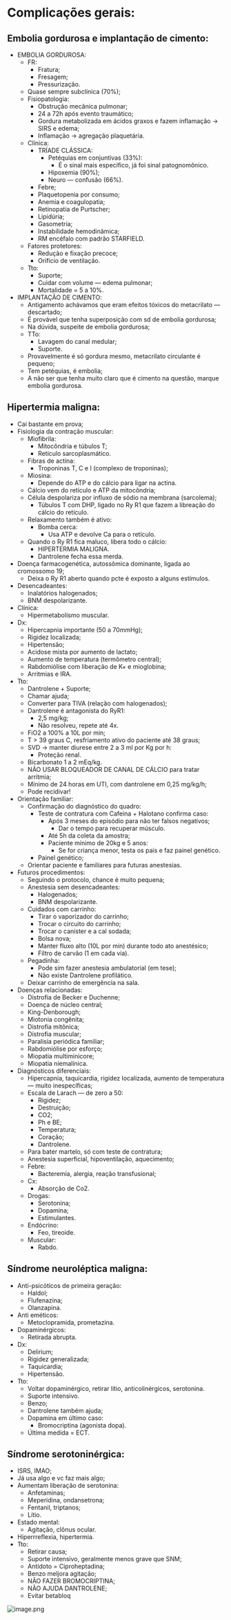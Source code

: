 # Complicações gerais:

## Embolia gordurosa e implantação de cimento:

- EMBOLIA GORDUROSA:
    - FR:
        - Fratura;
        - Fresagem;
        - Pressurização.
    - Quase sempre subclínica (70%);
    - Fisiopatologia:
        - Obstrução mecânica pulmonar;
        - 24 a 72h após evento traumático;
        - Gordura metabolizada em ácidos graxos e fazem inflamação → SIRS e edema;
        - Inflamação → agregação plaquetária.
    - Clínica:
        - TRÍADE CLÁSSICA:
            - Petéquias em conjuntivas (33%):
                - É o sinal mais específico, já foi sinal patognomônico.
            - Hipoxemia (90%);
            - Neuro — confusão (66%).
        - Febre;
        - Plaquetopenia por consumo;
        - Anemia e coagulopatia;
        - Retinopatia de Purtscher;
        - Lipidúria;
        - Gasometria;
        - Instabilidade hemodinâmica;
        - RM encéfalo com padrão STARFIELD.
    - Fatores protetores:
        - Redução e fixação precoce;
        - Orifício de ventilação.
    - Tto:
        - Suporte;
        - Cuidar com volume — edema pulmonar;
        - Mortalidade = 5 a 10%.
- IMPLANTAÇÃO DE CIMENTO:
    - Antigamento achávamos que eram efeitos tóxicos do metacrilato — descartado;
    - É provável que tenha superposição com sd de embolia gordurosa;
    - Na dúvida, suspeite de embolia gordurosa;
    - TTo:
        - Lavagem do canal medular;
        - Suporte.
    - Provavelmente é só gordura mesmo, metacrilato circulante é pequeno;
    - Tem petéquias, é embolia;
    - A não ser que tenha muito claro que é cimento na questão, marque embolia gordurosa.

## Hipertermia maligna:

- Cai bastante em prova;
- Fisiologia da contração muscular:
    - Miofibrila:
        - Mitocôndria e túbulos T;
        - Retículo sarcoplasmático.
    - Fibras de actina:
        - Troponinas T, C e I (complexo de troponinas);
    - Miosina:
        - Depende do ATP e do cálcio para ligar na actina.
    - Cálcio vem do retículo e ATP da mitocôndria;
    - Célula despolariza por influxo de sódio na membrana (sarcolema);
        - Túbulos T com DHP, ligado no Ry R1 que fazem a libreação do cálcio do retículo.
    - Relaxamento também é ativo:
        - Bomba cerca:
            - Usa ATP e devolve Ca para o retículo.
    - Quando o Ry R1 fica maluco, libera todo o cálcio:
        - HIPERTERMIA MALIGNA.
        - Dantrolene fecha essa merda.
- Doença farmacogenética, autossômica dominante, ligada ao cromossomo 19;
    - Deixa o Ry R1 aberto quando pcte é exposto a alguns estímulos.
- Desencadeantes:
    - Inalatórios halogenados;
    - BNM despolarizante.
- Clínica:
    - Hipermetabolismo muscular.
- Dx:
    - Hipercapnia importante (50 a 70mmHg);
    - Rigidez localizada;
    - Hipertensão;
    - Acidose mista por aumento de lactato;
    - Aumento de temperatura (termômetro central);
    - Rabdomiólise com liberação de K+ e mioglobina;
    - Arritmias e IRA.
- Tto:
    - Dantrolene + Suporte;
    - Chamar ajuda;
    - Converter para TIVA (relação com halogenados);
    - Dantrolene é antagonista do RyR1:
        - 2,5 mg/kg;
        - Não resolveu, repete até 4x.
    - FiO2 a 100% a 10L por min;
    - T > 39 graus C, resfriamento ativo do paciente até 38 graus;
    - SVD → manter diurese entre 2 a 3 ml por Kg por h:
        - Proteção renal.
    - Bicarbonato 1 a 2 mEq/kg.
    - NÃO USAR BLOQUEADOR DE CANAL DE CÁLCIO para tratar arritmia;
    - Mínimo de 24 horas em UTI, com dantrolene em 0,25 mg/kg/h;
    - Pode recidivar!
- Orientação familiar:
    - Confirmação do diagnóstico do quadro:
        - Teste de contratura com Cafeína + Halotano confirma caso:
            - Após 3 meses do episódio para não ter falsos negativos;
                - Dar o tempo para recuperar músculo.
            - Até 5h da coleta da amostra;
            - Paciente mínimo de 20kg e 5 anos:
                - Se for criança menor, testa os pais e faz painel genético.
        - Painel genético;
    - Orientar paciente e familiares para futuras anestesias.
- Futuros procedimentos:
    - Seguindo o protocolo, chance é muito pequena;
    - Anestesia sem desencadeantes:
        - Halogenados;
        - BNM despolarizante.
    - Cuidados com carrinho:
        - Tirar o vaporizador do carrinho;
        - Trocar o circuito do carrinho;
        - Trocar o canister e a cal sodada;
        - Bolsa nova;
        - Manter fluxo alto (10L por min) durante todo ato anestésico;
        - Filtro de carvão (1 em cada via).
    - Pegadinha:
        - Pode sim fazer anestesia ambulatorial (em tese);
        - Não existe Dantrolene profilático.
    - Deixar carrinho de emergência na sala.
- Doenças relacionadas:
    - Distrofia de Becker e Duchenne;
    - Doença de núcleo central;
    - King-Denborough;
    - Miotonia congênita;
    - Distrofia mitônica;
    - Distrofia muscular;
    - Paralisia periódica familiar;
    - Rabdomiólise por esforço;
    - Miopatia multiminicore;
    - Miopatia niemalínica.
- Diagnósticos diferenciais:
    - Hipercapnia, taquicardia, rigidez localizada, aumento de temperatura — muito inespecíficas;
    - Escala de Larach — de zero a 50:
        - Rigidez;
        - Destruição;
        - CO2;
        - Ph e BE;
        - Temperatura;
        - Coração;
        - Dantrolene.
    - Para bater martelo, só com teste de contratura;
    - Anestesia superficial, hipoventilação, aquecimento;
    - Febre:
        - Bacteremia, alergia, reação transfusional;
    - Cx:
        - Absorção de Co2.
    - Drogas:
        - Serotonina;
        - Dopamina;
        - Estimulantes.
    - Endócrino:
        - Feo, tireoide.
    - Muscular:
        - Rabdo.

## Síndrome neuroléptica maligna:

- Anti-psicóticos de primeira geração:
    - Haldol;
    - Flufenazina;
    - Olanzapina.
- Anti eméticos:
    - Metoclopramida, prometazina.
- Dopaminérgicos:
    - Retirada abrupta.
- Dx:
    - Delirium;
    - Rigidez generalizada;
    - Taquicardia;
    - Hipertensão.
- Tto:
    - Voltar dopaminérgico, retirar lítio, anticolinérgicos, serotonina.
    - Suporte intensivo.
    - Benzo;
    - Dantrolene também ajuda;
    - Dopamina em último caso:
        - Bromocriptina (agonista dopa).
    - Última medida = ECT.

## Síndrome serotoninérgica:

- ISRS, IMAO;
- Já usa algo e vc faz mais algo;
- Aumentam liberação de serotonina:
    - Anfetaminas;
    - Meperidina, ondansetrona;
    - Fentanil, triptanos;
    - Lítio.
- Estado mental:
    - Agitação, clônus ocular.
- Hiperrreflexia, hipertermia.
- Tto:
    - Retirar causa;
    - Suporte intensivo, geralmente menos grave que SNM;
    - Antídoto = Ciproheptadina;
    - Benzo meljora agitação;
    - NÃO FAZER BROMOCRIPTINA;
    - NÃO AJUDA DANTROLENE;
    - Evitar betabloq

![image.png](ANESTESIOLOGIA/imgs/Complicações-gerais/image.png)
